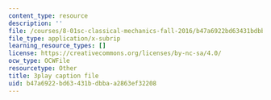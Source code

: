 ```yaml
---
content_type: resource
description: ''
file: /courses/8-01sc-classical-mechanics-fall-2016/b47a6922bd63431bdbbaa2863ef32208_esHLwySu4XU.srt
file_type: application/x-subrip
learning_resource_types: []
license: https://creativecommons.org/licenses/by-nc-sa/4.0/
ocw_type: OCWFile
resourcetype: Other
title: 3play caption file
uid: b47a6922-bd63-431b-dbba-a2863ef32208
---
```


